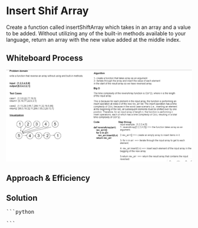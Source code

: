 # Insert Shif Array

Create a function called insertShiftArray which takes in an array and a value to be added. Without utilizing any of the built-in methods available to your language, return an array with the new value added at the middle index.

## Whiteboard Process

![whiteBoard](array-binary-search.png)

## Approach & Efficiency



## Solution

<pre>
```python

```
</pre>